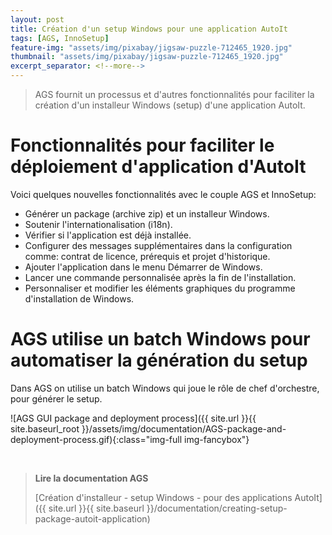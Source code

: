 ```yaml
---
layout: post
title: Création d'un setup Windows pour une application AutoIt
tags: [AGS, InnoSetup]
feature-img: "assets/img/pixabay/jigsaw-puzzle-712465_1920.jpg"
thumbnail: "assets/img/pixabay/jigsaw-puzzle-712465_1920.jpg"
excerpt_separator: <!--more-->
---
```


> AGS fournit un processus et d'autres fonctionnalités pour faciliter la création d'un installeur Windows (setup) d'une application AutoIt.

<!--more-->


# Fonctionnalités pour faciliter le déploiement d'application d'AutoIt

Voici quelques nouvelles fonctionnalités avec le couple AGS et InnoSetup:

- Générer un package (archive zip) et un installeur Windows.
- Soutenir l'internationalisation (i18n).
- Vérifier si l'application est déjà installée.
- Configurer des messages supplémentaires dans la configuration comme: contrat de licence, prérequis et projet d'historique.
- Ajouter l'application dans le menu Démarrer de Windows.
- Lancer une commande personnalisée après la fin de l'installation.
- Personnaliser et modifier les éléments graphiques du programme d'installation de Windows.


# AGS utilise un batch Windows pour automatiser la génération du setup

Dans AGS on utilise un batch Windows qui joue le rôle de chef d'orchestre, pour générer le setup.

![AGS GUI package and deployment process]({{ site.url }}{{ site.baseurl_root }}/assets/img/documentation/AGS-package-and-deployment-process.gif){:class="img-full img-fancybox"}


<br/>

> **Lire la documentation AGS**
>
> [Création d'installeur - setup Windows - pour des applications AutoIt]({{ site.url }}{{ site.baseurl }}/documentation/creating-setup-package-autoit-application)
 